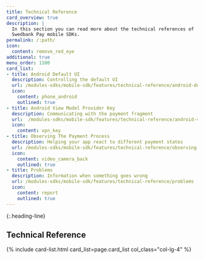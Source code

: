 ```yaml
---
title: Technical Reference
card_overview: true
description: |
  In this section you can read more about the technical references of
  Swedbank Pay mobile SDKs.
permalink: /:path/
icon:
  content: remove_red_eye
additional: true
menu_order: 1100
card_list:
- title: Android Default UI
  description: Controlling the default UI
  url: /modules-sdks/mobile-sdk/features/technical-reference/android-default-ui
  icon:
    content: phone_android
    outlined: true
- title: Android View Model Provider Key
  description: Communicating with the payment fragment
  url:  /modules-sdks/mobile-sdk/features/technical-reference/android-view-model-provider-key
  icon:
    content: vpn_key
- title: Observing The Payment Process
  description: Helping your app react to different payment states
  url: /modules-sdks/mobile-sdk/features/technical-reference/observing-the-payment-process
  icon:
    content: video_camera_back
    outlined: true
- title: Problems
  description: Information when something goes wrong
  url: /modules-sdks/mobile-sdk/features/technical-reference/problems
  icon:
    content: report
    outlined: true
---
```


{:.heading-line}

## Technical Reference

{% include card-list.html card_list=page.card_list col_class="col-lg-4" %}

